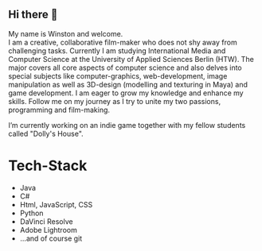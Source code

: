 ## Hi there 👋

My name is Winston and welcome. </br>
I am a creative, collaborative film-maker who does not shy away from challenging tasks. Currently I am studying International Media and Computer Science at the University of Applied Sciences Berlin (HTW). The major covers all core aspects of computer science and also delves into special subjects like computer-graphics, web-development, image manipulation as well as 3D-design (modelling and texturing in Maya) and game development. I am eager to grow my knowledge and enhance my skills. Follow me on my journey as I try to unite my two passions, programming and film-making.

I’m currently working on an indie game together with my fellow students called "Dolly's House".

# Tech-Stack
- Java
- C#
- Html, JavaScript, CSS
- Python
- DaVinci Resolve
- Adobe Lightroom
- ...and of course git
